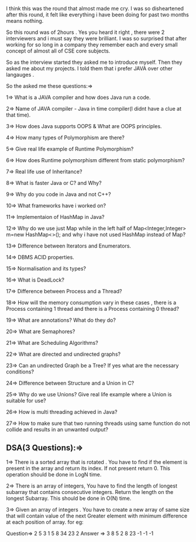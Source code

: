 I think this was the round that almost made me cry.
I was so disheartened after this round, it felt like everything i have been doing for past two months means nothing.

So this round was of 2hours . Yes you heard it right , there were 2 interviewers and i must say they were brilliant. I was so surprised that after working for so long in a company they remember each and every small concept of almost all of CSE core subjects.

So as the interview started they asked me to introduce myself. 
Then they asked me about my projects.
I told them that i prefer JAVA over other langauges .

So the asked me these questions:=>

1=> What is a JAVA compiler and how does Java run a code. 

2=> Name of JAVA compiler - Java in time compiler(I didnt have a clue at that time).

3=> How does Java supports OOPS & What are OOPS principles.

4=> How many types of Polymorphism are there?

5=> Give real life example of Runtime Polymorphism?

6=> How does Runtime polymorphism different from static polymorphism?

7=> Real life use of Inheritance?

8=> What is faster Java or C? and Why?

9=> Why do you code in Java and not C++?

10=> What frameworks have i worked on?

11=> Implementaion of HashMap in Java?

12=> Why do we use just Map while in the left half of Map<Integer,Integer> m=new HashMap<>(); and why i have not used HashMap instead of Map?

13=> Difference between Iterators and Enumerators.

14=> DBMS ACID properties.

15=> Normalisation and its types?

16=> What is DeadLock?

17=> Difference between Process and a Thread?

18=> How will the memory consumption vary in these cases , there is a Process containing 1 thread and there is a Process containing 0 thread?

19=> What are annotations? What do they do?

20=> What are Semaphores?

21=> What are Scheduling Algorithms?

22=> What are directed and undirected graphs?

23=> Can an undirected Graph be a Tree? If yes what are the necessary conditions?

24=> Difference between Structure and a Union in C?

25=> Why do we use Unions? Give real life example where a Union is suitable for use?

26=> How is multi threading achieved in Java?

27=> How to make sure that two running threads using same function do not collide and results in an unwanted output?


## DSA(3 Questions):=>
1=> There is a sorted array that is rotated . You have to find if the element is present in the array and return its index. If not present return 0. This operation should be done in LogN time.

2=> There is an array of integers, You have to find the length of longest subarray that contains consecutive integers. Return the length on the longest Subarray. This should be done in O(N) time.

3=> Given an array of integers . You have to create a new array of same size that will contain value of the next Greater element with minimum difference at each position of array. for eg:

Question=> 2 5 3 1 5 8 34 23 2
Answer  => 3 8 5 2 8 23 -1 -1 -1 


